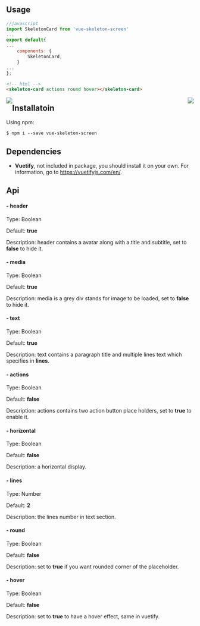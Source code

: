 ## Usage

```javascript
//javascript
import SkeletonCard from 'vue-skeleton-screen'
...
export default{
...
	components: {
    	SkeletonCard,
	}
...
};
```



```html
<!-- html -->
<skeleton-card actions round hover></skeleton-card>
```

<img style="float: left;" src="https://i.imgur.com/t8z1lKk.png">

<img style="float: right;" src="https://i.imgur.com/UXpuhbs.png">



## Installatoin

Using npm:

```shell
$ npm i --save vue-skeleton-screen
```

## Dependencies

- **Vuetify**, not included in package, you should install it on your own. For information, go to https://vuetifyjs.com/en/.

## Api

#### - header

Type: Boolean

Default: **true**

Description: header contains a avatar along with a title and subtitle, set to **false** to hide it.

#### - media

Type: Boolean

Default: **true**

Description: media is a grey div stands for image to be loaded, set to **false** to hide it.

#### - text

Type: Boolean

Default: **true**

Description: text contains a paragraph title and multiple lines text which specifies in **lines**.

#### - actions

Type: Boolean

Default: **false**

Description: actions contains two action button place holders, set to **true** to enable it.

#### - horizontal

Type: Boolean

Default: **false**

Description: a horizontal display.

#### - lines

Type: Number

Default: **2**

Description: the lines number in text section.

#### - round

Type: Boolean

Default: **false**

Description: set to **true** if you want rounded corner of the placeholder.

#### - hover

Type: Boolean

Default: **false**

Description: set to **true** to have a hover effect, same in vuetify.



